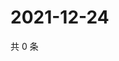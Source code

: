 # 2021-12-24

共 0 条

<!-- BEGIN WEIBO -->
<!-- 最后更新时间 Fri Dec 24 2021 00:01:25 GMT+0800 (China Standard Time) -->

<!-- END WEIBO -->
